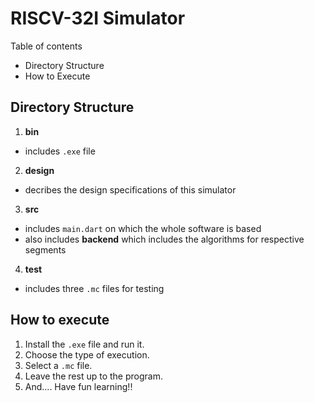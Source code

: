 # RISCV-32I Simulator
Table of contents
- Directory Structure
- How to Execute
  
## Directory Structure
1. **bin**
- includes `.exe` file
2. **design**
- decribes the design specifications of this simulator
3. **src**
- includes `main.dart` on which the whole software is based
- also includes **backend** which includes the algorithms for respective segments  
4. **test**
- includes three `.mc` files for testing

## How to execute
1. Install the `.exe` file and run it.
2. Choose the type of execution.
3. Select a `.mc` file.
4. Leave the rest up to the program.
5. And.... Have fun learning!!
